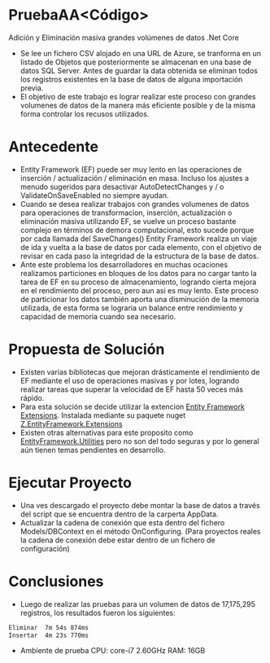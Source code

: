 # PruebaAA<Código>
Adición y Eliminación masiva grandes volúmenes de datos .Net Core

  - Se lee un fichero CSV alojado en una URL de Azure, se tranforma en un listado de Objetos que posteriormente se almacenan en una base de datos SQL Server. Antes de guardar la data obtenida se eliminan todos los registros existentes en la base de datos de alguna importación previa.
  - El objetivo de este trabajo es lograr realizar este proceso con grandes volumenes de datos de la manera más eficiente posible y de la misma forma controlar los recusos utilizados.
  
# Antecedente
 - Entity Framework (EF) puede ser muy lento en las operaciones de inserción / actualización / eliminación en masa. Incluso los ajustes a menudo sugeridos para desactivar AutoDetectChanges y / o ValidateOnSaveEnabled no siempre ayudan.
  -  Cuando se desea realizar trabajos con grandes volumenes de datos para operaciones de transformacion, inserción, actualización o eliminación masiva utilizando EF, se vuelve un proceso bastante complejo en términos de demora computacional, esto sucede porque por cada llamada del SaveChanges()  Entity Framework realiza un viaje de ida y vuelta a la base de datos por cada elemento, con el objetivo de revisar en cada paso la integridad de la estructura de la base de datos. 
  - Ante este problema los desarrolladores en muchas ocaciones realizamos particiones en bloques de los datos para no cargar tanto la tarea de EF en su proceso de almacenamiento, logrando cierta mejora en el rendimiento del proceso, pero aun asi es muy lento. Este proceso de particionar los datos también aporta una disminución de la memoria utilizada, de esta forma se lograria un balance entre rendimiento y capacidad de memoria cuando sea necesario.
 
# Propuesta de Solución
 - Existen varias bibliotecas que mejoran drásticamente el rendimiento de EF mediante el uso de operaciones masivas y por lotes, logrando realizar tareas que superar la velocidad de EF hasta 50 veces más rápido. 
 - Para esta solución se decide utilizar la extencion [Entity Framework Extensions](https://entityframework-extensions.net/bulk-savechanges). Instalada mediante su paquete nuget [Z.EntityFramework.Extensions](https://www.nuget.org/packages/Z.EntityFramework.Extensions/4.0.106)
 - Existen otras alternativas para este proposito como [EntityFramework.Utilities](https://github.com/MikaelEliasson/EntityFramework.Utilities) pero no son del todo seguras y por lo general aún tienen temas pendientes en desarrollo.

# Ejecutar Proyecto
 - Una ves descargado el proyecto debe montar la base de datos a través del script que se encuentra dentro de la carperta AppData. 
 - Actualizar la cadena de conexión que esta dentro del fichero Models/DBContext en el método OnConfiguring. (Para proyectos reales la cadena de conexión debe estar dentro de un fichero de configuración)

# Conclusiones
 - Luego de realizar las pruebas para un volumen de datos de 17,175,295 registros, los resultados fueron los siguientes:
 ```sh
Eliminar  7m 54s 874ms
Insertar  4m 23s 770ms
```
 - Ambiente de prueba CPU: core-i7 2.60GHz RAM: 16GB
